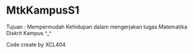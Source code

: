 # MtkKampusS1

Tujuan :
  Mempermudah Kehidupan dalam mengerjakan tugas Matematika Diskrit Kampus ^_^
  
Code create by XCL404
